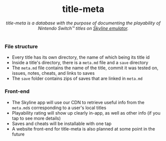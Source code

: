 <h1 align="center">title-meta</h1>
<p align="center">
    <i>title-meta is a database with the purpose of documenting the playability of Nintendo Switch™ titles on <a href="https://github.com/skyline-emu/skyline">Skyline emulator</a>.</i><br/><br>
</p>

### File structure
* Every title has its own directory, the name of which being its title id
* Inside a title's directory, there is a `meta.md` file and a `save` directory
* The `meta.md` file contains the name of the title, commit it was tested on, issues, notes, cheats, and links to saves
* The `save` folder contains zips of saves that are linked in `meta.md`

### Front-end
* The Skyline app will use our CDN to retrieve useful info from the `meta.md`s corresponding to a user's local titles
* Playability rating will show up clearly in-app, as well as other info (if you tap to see more details)
* Saves and cheats will be installable with one tap
* A website front-end for title-meta is also planned at some point in the future